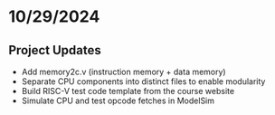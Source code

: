 # 10/29/2024

## Project Updates

- Add memory2c.v (instruction memory + data memory)
- Separate CPU components into distinct files to enable modularity
- Build RISC-V test code template from the course website
- Simulate CPU and test opcode fetches in ModelSim